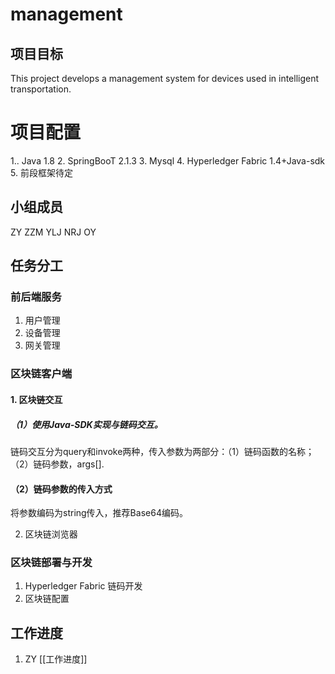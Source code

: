 # management
## 项目目标
This project develops a management system for devices used in intelligent transportation.
# 项目配置
1.. Java 1.8 
2.  SpringBooT 2.1.3
3.  Mysql
4.  Hyperledger Fabric 1.4+Java-sdk
5.  前段框架待定

## 小组成员
ZY ZZM YLJ NRJ OY 
## 任务分工
### 前后端服务
1.  用户管理
2.  设备管理
3.  网关管理
### 区块链客户端
#### 1.  区块链交互
##### （1）使用Java-SDK实现与链码交互。
链码交互分为query和invoke两种，传入参数为两部分：（1）链码函数的名称；（2）链码参数，args[].

#### （2）链码参数的传入方式
将参数编码为string传入，推荐Base64编码。

2.  区块链浏览器
### 区块链部署与开发
1.  Hyperledger Fabric 链码开发
2.  区块链配置



## 工作进度
1.  ZY [[工作进度]]

